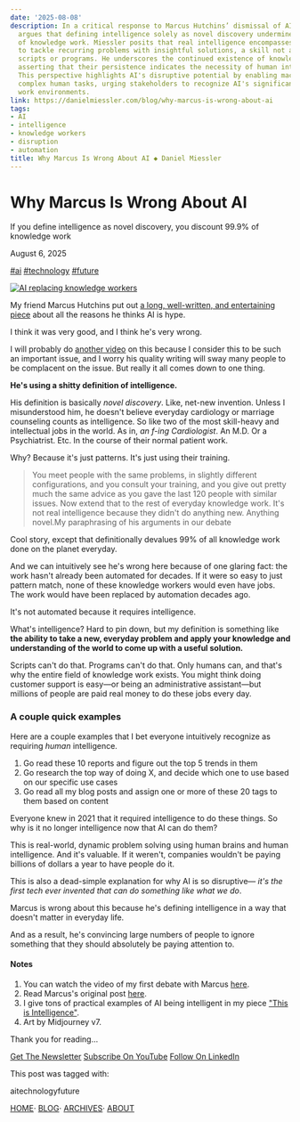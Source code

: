 ```yaml
---
date: '2025-08-08'
description: In a critical response to Marcus Hutchins’ dismissal of AI, Daniel Miessler
  argues that defining intelligence solely as novel discovery undermines the complexity
  of knowledge work. Miessler posits that real intelligence encompasses the capacity
  to tackle recurring problems with insightful solutions, a skill not achievable by
  scripts or programs. He underscores the continued existence of knowledge professions,
  asserting that their persistence indicates the necessity of human intelligence.
  This perspective highlights AI's disruptive potential by enabling machines to replicate
  complex human tasks, urging stakeholders to recognize AI's significance in modern
  work environments.
link: https://danielmiessler.com/blog/why-marcus-is-wrong-about-ai
tags:
- AI
- intelligence
- knowledge workers
- disruption
- automation
title: Why Marcus Is Wrong About AI ◆ Daniel Miessler
---
```


# Why Marcus Is Wrong About AI

If you define intelligence as novel discovery, you discount 99.9% of knowledge work

August 6, 2025

[#ai](https://danielmiessler.com/archives/?tag=ai) [#technology](https://danielmiessler.com/archives/?tag=technology) [#future](https://danielmiessler.com/archives/?tag=future)

[![AI replacing knowledge workers](https://danielmiessler.com/images/marcus-ai-intelligence.png)](https://danielmiessler.com/images/marcus-ai-intelligence.png)

My friend Marcus Hutchins put out [a long, well-written, and entertaining piece](https://malwaretech.com/2025/08/every-reason-why-i-hate-ai.html) about all the reasons he thinks AI is hype.

I think it was very good, and I think he's very wrong.

I will probably do [another video](https://youtu.be/I9-iD_rLRjA) on this because I consider this to be such an important issue, and I worry his quality writing will sway many people to be complacent on the issue. But really it all comes down to one thing.

**He's using a shitty definition of intelligence.**

His definition is basically _novel discovery_. Like, net-new invention. Unless I misunderstood him, he doesn't believe everyday cardiology or marriage counseling counts as intelligence. So like two of the most skill-heavy and intellectual jobs in the world. As in, _an f-ing Cardiologist_. An M.D. Or a Psychiatrist. Etc. In the course of their normal patient work.

Why? Because it's just patterns. It's just using their training.

> You meet people with the same problems, in slightly different configurations, and you consult your training, and you give out pretty much the same advice as you gave the last 120 people with similar issues. Now extend that to the rest of everyday knowledge work. It's not real intelligence because they didn't do anything new. Anything novel.My paraphrasing of his arguments in our debate

Cool story, except that definitionally devalues 99% of all knowledge work done on the planet everyday.

And we can intuitively see he's wrong here because of one glaring fact: the work hasn't already been automated for decades. If it were so easy to just pattern match, none of these knowledge workers would even have jobs. The work would have been replaced by automation decades ago.

It's not automated because it requires intelligence.

What's intelligence? Hard to pin down, but my definition is something like **the ability to take a new, everyday problem and apply your knowledge and understanding of the world to come up with a useful solution.**

Scripts can't do that. Programs can't do that. Only humans can, and that's why the entire field of knowledge work exists. You might think doing customer support is easy—or being an administrative assistant—but millions of people are paid real money to do these jobs every day.

### A couple quick examples [​](https://danielmiessler.com/blog/why-marcus-is-wrong-about-ai\#a-couple-quick-examples)

Here are a couple examples that I bet everyone intuitively recognize as requiring _human_ intelligence.

1. Go read these 10 reports and figure out the top 5 trends in them
2. Go research the top way of doing X, and decide which one to use based on our specific use cases
3. Go read all my blog posts and assign one or more of these 20 tags to them based on content

Everyone knew in 2021 that it required intelligence to do these things. So why is it no longer intelligence now that AI can do them?

This is real-world, dynamic problem solving using human brains and human intelligence. And it's valuable. If it weren't, companies wouldn't be paying billions of dollars a year to have people do it.

This is also a dead-simple explanation for why AI is so disruptive— _it's the first tech ever invented that can do something like what we do_.

Marcus is wrong about this because he's defining intelligence in a way that doesn't matter in everyday life.

And as a result, he's convincing large numbers of people to ignore something that they should absolutely be paying attention to.

#### Notes

1. You can watch the video of my first debate with Marcus [here](https://youtu.be/I9-iD_rLRjA).
2. Read Marcus's original post [here](https://malwaretech.com/2025/08/every-reason-why-i-hate-ai.html).
3. I give tons of practical examples of AI being intelligent in my piece ["This is Intelligence"](https://danielmiessler.com/blog/this-is-intelligence).
4. Art by Midjourney v7.

Thank you for reading...

[Get The Newsletter](https://ul.live/nlpostfooter) [Subscribe On YouTube](https://ul.live/ytpostfooter) [Follow On LinkedIn](https://ul.live/lipostfooter)

This post was tagged with:

aitechnologyfuture

[HOME](https://danielmiessler.com/)· [BLOG](https://danielmiessler.com/blog)· [ARCHIVES](https://danielmiessler.com/archives)· [ABOUT](https://danielmiessler.com/about)
